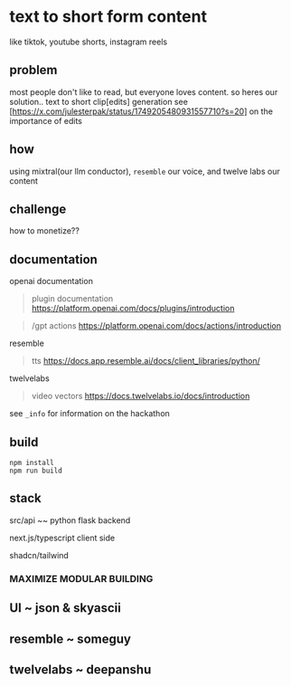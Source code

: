 # text to short form content 
like tiktok, youtube shorts, instagram reels

## problem
most people don't like to read, but everyone loves content. so heres our solution.. text to short clip[edits] generation
see [https://x.com/julesterpak/status/1749205480931557710?s=20] on the importance of edits

## how
using mixtral(our llm conductor), `resemble` our voice, and twelve labs our content

## challenge
how to monetize??

## documentation
openai documentation
 > plugin documentation
   https://platform.openai.com/docs/plugins/introduction

 > /gpt actions
   https://platform.openai.com/docs/actions/introduction

resemble
 > tts
   https://docs.app.resemble.ai/docs/client_libraries/python/

twelvelabs
 > video vectors
   https://docs.twelvelabs.io/docs/introduction

see ```_info``` for information on the hackathon

## build
```
npm install
npm run build
```

## stack
src/api ~~ python flask backend

next.js/typescript client side

shadcn/tailwind


### MAXIMIZE MODULAR BUILDING

## UI ~ json & skyascii

## resemble ~ someguy

## twelvelabs ~ deepanshu


